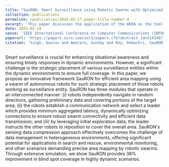 ```yaml
---
title: "SauRON: Smart Surveillance using Robotic Swarms with Optimized Networks"
collection: publications
permalink: /publication/2024-02-17-paper-title-number-4
excerpt: 'This paper discusses the application of the WEKA as the tool for performing Sentiment Analysis of Hinglish.'
date: 2025-02-24
venue: 'IEEE International Conference on Computer Communications (INFOCOM), (NetRobiCS). [Best Paper Award]'
paperurl: 'https://papers.ssrn.com/sol3/papers.cfm?abstract_id=5143487'
citation: 'Singh, Gaurav and Amatare, Sunday and Roy, Debashri, SauRON: Smart Surveillance using Robotic Swarms with Optimized Networks (January 01, 2025). Available at SSRN: https://ssrn.com/abstract=5143487'
---
```


Smart surveillance is crucial for enhancing situational awareness and ensuring timely responses in dynamic environments. However, a significant challenge is the strategic placement of various surveillance entities within the dynamic environments to ensure full coverage. In this paper, we propose an innovative framework SauRON for efficient area mapping using a swarm of autonomous robots for such strategic placement of those robots working as surveillance entity. SauRON has three modules that operate in an interconnected manner: (i) robots independently navigate in random directions, gathering preliminary data and covering portions of the target area; (ii) the robots establish a communication network and select a leader which provides minimum aggregated latency, dynamically optimizing connections to ensure robust swarm connectivity and efficient data transmission; and (iii) by leveraging initial exploration data, the leader instructs the other robots to reposition to cover the overall area. SauRON's sensing data compression approach effectively overcomes the challenge of data management in heterogeneous environments, offering significant potential for applications in search and rescue, environmental monitoring, and other scenarios demanding precise area mapping by robotic swarms. Through extensive simulation, we show SauRON provides 38% improvement in blind spot coverage in highly dynamic scenarios.